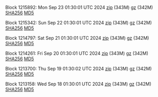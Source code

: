 Block 1215892: Mon Sep 23 01:30:01 UTC 2024 [zip](https://files.01coin.io/mainnet/2024-09-23/bootstrap.dat.zip) (343M) [gz](https://files.01coin.io/mainnet/2024-09-23/bootstrap.dat.tar.gz) (342M) [SHA256](https://files.01coin.io/mainnet/2024-09-23/sha256.txt) [MD5](https://files.01coin.io/mainnet/2024-09-23/md5.txt)

Block 1215342: Sun Sep 22 01:30:01 UTC 2024 [zip](https://files.01coin.io/mainnet/2024-09-22/bootstrap.dat.zip) (343M) [gz](https://files.01coin.io/mainnet/2024-09-22/bootstrap.dat.tar.gz) (342M) [SHA256](https://files.01coin.io/mainnet/2024-09-22/sha256.txt) [MD5](https://files.01coin.io/mainnet/2024-09-22/md5.txt)

Block 1214797: Sat Sep 21 01:30:01 UTC 2024 [zip](https://files.01coin.io/mainnet/2024-09-21/bootstrap.dat.zip) (343M) [gz](https://files.01coin.io/mainnet/2024-09-21/bootstrap.dat.tar.gz) (342M) [SHA256](https://files.01coin.io/mainnet/2024-09-21/sha256.txt) [MD5](https://files.01coin.io/mainnet/2024-09-21/md5.txt)

Block 1214261: Fri Sep 20 01:30:01 UTC 2024 [zip](https://files.01coin.io/mainnet/2024-09-20/bootstrap.dat.zip) (343M) [gz](https://files.01coin.io/mainnet/2024-09-20/bootstrap.dat.tar.gz) (342M) [SHA256](https://files.01coin.io/mainnet/2024-09-20/sha256.txt) [MD5](https://files.01coin.io/mainnet/2024-09-20/md5.txt)

Block 1213700: Thu Sep 19 01:30:02 UTC 2024 [zip](https://files.01coin.io/mainnet/2024-09-19/bootstrap.dat.zip) (343M) [gz](https://files.01coin.io/mainnet/2024-09-19/bootstrap.dat.tar.gz) (342M) [SHA256](https://files.01coin.io/mainnet/2024-09-19/sha256.txt) [MD5](https://files.01coin.io/mainnet/2024-09-19/md5.txt)

Block 1213158: Wed Sep 18 01:30:01 UTC 2024 [zip](https://files.01coin.io/mainnet/2024-09-18/bootstrap.dat.zip) (343M) [gz](https://files.01coin.io/mainnet/2024-09-18/bootstrap.dat.tar.gz) (342M) [SHA256](https://files.01coin.io/mainnet/2024-09-18/sha256.txt) [MD5](https://files.01coin.io/mainnet/2024-09-18/md5.txt)
